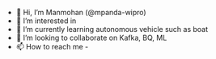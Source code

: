 - 👋 Hi, I’m Manmohan (@mpanda-wipro)
- 👀 I’m interested in 
- 🌱 I’m currently learning autonomous vehicle such as boat
- 💞️ I’m looking to collaborate on Kafka, BQ, ML
- 📫 How to reach me -

<!---
mpanda-wipro/mpanda-wipro is a ✨ special ✨ repository because its `README.md` (this file) appears on your GitHub profile.
You can click the Preview link to take a look at your changes.
--->

